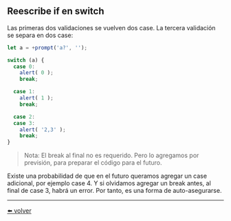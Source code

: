 ## Reescribe if en switch

Las primeras dos validaciones se vuelven dos case. La tercera validación se separa en dos case:

````js
let a = +prompt('a?', '');

switch (a) {
  case 0:
    alert( 0 );
    break;

  case 1:
    alert( 1 );
    break;

  case 2:
  case 3:
    alert( '2,3' );
    break;
}
````

> Nota: El break al final no es requerido. Pero lo agregamos por previsión, para preparar el código para el futuro.

Existe una probabilidad de que en el futuro queramos agregar un case adicional, por ejemplo case 4. Y si olvidamos agregar un break antes, al final de case 3, habrá un error. Por tanto, es una forma de auto-asegurarse.

---
[⬅️ volver](https://github.com/VictorHugoAguilar/javascript-interview-questions-explained/blob/main/theory/first-steps/14_switch/readme.md#reescribe-if-en-switch)
